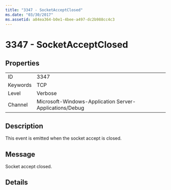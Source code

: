 ```yaml
---
title: "3347 - SocketAcceptClosed"
ms.date: "03/30/2017"
ms.assetid: a84ea364-b0e1-4bee-a497-dc2b988cc4c3
---
```

# 3347 - SocketAcceptClosed
## Properties  
  
|||  
|-|-|  
|ID|3347|  
|Keywords|TCP|  
|Level|Verbose|  
|Channel|Microsoft-Windows-Application Server-Applications/Debug|  
  
## Description  
 This event is emitted when the socket accept is closed.  
  
## Message  
 Socket accept closed.  
  
## Details
